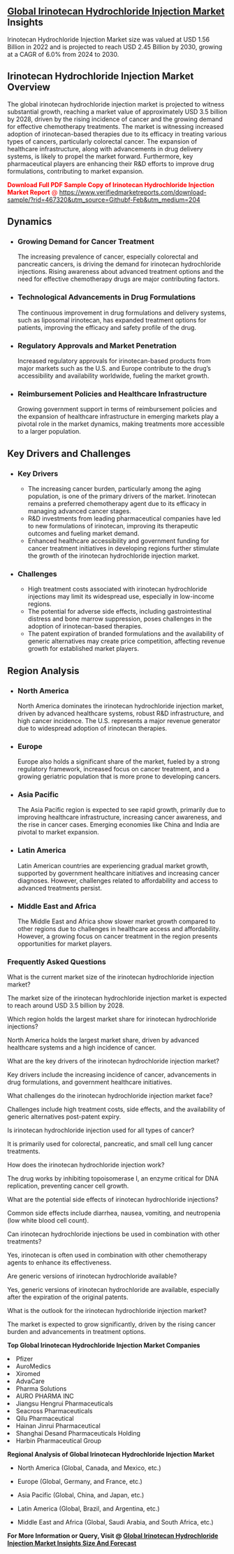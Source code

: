<h2><a href="https://www.verifiedmarketreports.com/download-sample/?rid=467320&amp;utm_source=Githubf&amp;utm_medium=204" target="_blank">Global Irinotecan Hydrochloride Injection Market</a> Insights</h2><p>Irinotecan Hydrochloride Injection Market size was valued at USD 1.56 Billion in 2022 and is projected to reach USD 2.45 Billion by 2030, growing at a CAGR of 6.0% from 2024 to 2030.</p><p> <h2>Irinotecan Hydrochloride Injection Market Overview</h2> <p>The global irinotecan hydrochloride injection market is projected to witness substantial growth, reaching a market value of approximately USD 3.5 billion by 2028, driven by the rising incidence of cancer and the growing demand for effective chemotherapy treatments. The market is witnessing increased adoption of irinotecan-based therapies due to its efficacy in treating various types of cancers, particularly colorectal cancer. The expansion of healthcare infrastructure, along with advancements in drug delivery systems, is likely to propel the market forward. Furthermore, key pharmaceutical players are enhancing their R&D efforts to improve drug formulations, contributing to market expansion.</p> <p><p><span class=""><span style="color: #ff0000;"><strong>Download Full PDF Sample Copy of Irinotecan Hydrochloride Injection Market Report</strong> @ </span><a href="https://www.verifiedmarketreports.com/download-sample/?rid=467320&amp;utm_source=Githubf-Feb&amp;utm_medium=204" target="_blank">https://www.verifiedmarketreports.com/download-sample/?rid=467320&amp;utm_source=Githubf-Feb&amp;utm_medium=204</a></span></p></p> <h2>Dynamics</h2> <ul> <li><h3>Growing Demand for Cancer Treatment</h3> The increasing prevalence of cancer, especially colorectal and pancreatic cancers, is driving the demand for irinotecan hydrochloride injections. Rising awareness about advanced treatment options and the need for effective chemotherapy drugs are major contributing factors.</li> <li><h3>Technological Advancements in Drug Formulations</h3> The continuous improvement in drug formulations and delivery systems, such as liposomal irinotecan, has expanded treatment options for patients, improving the efficacy and safety profile of the drug.</li> <li><h3>Regulatory Approvals and Market Penetration</h3> Increased regulatory approvals for irinotecan-based products from major markets such as the U.S. and Europe contribute to the drug’s accessibility and availability worldwide, fueling the market growth.</li> <li><h3>Reimbursement Policies and Healthcare Infrastructure</h3> Growing government support in terms of reimbursement policies and the expansion of healthcare infrastructure in emerging markets play a pivotal role in the market dynamics, making treatments more accessible to a larger population.</li> </ul> <h2>Key Drivers and Challenges</h2> <ul> <li><h3>Key Drivers</h3> <ul> <li>The increasing cancer burden, particularly among the aging population, is one of the primary drivers of the market. Irinotecan remains a preferred chemotherapy agent due to its efficacy in managing advanced cancer stages.</li> <li>R&D investments from leading pharmaceutical companies have led to new formulations of irinotecan, improving its therapeutic outcomes and fueling market demand.</li> <li>Enhanced healthcare accessibility and government funding for cancer treatment initiatives in developing regions further stimulate the growth of the irinotecan hydrochloride injection market.</li> </ul> </li> <li><h3>Challenges</h3> <ul> <li>High treatment costs associated with irinotecan hydrochloride injections may limit its widespread use, especially in low-income regions.</li> <li>The potential for adverse side effects, including gastrointestinal distress and bone marrow suppression, poses challenges in the adoption of irinotecan-based therapies.</li> <li>The patent expiration of branded formulations and the availability of generic alternatives may create price competition, affecting revenue growth for established market players.</li> </ul> </li> </ul> <h2>Region Analysis</h2> <ul> <li><h3>North America</h3> North America dominates the irinotecan hydrochloride injection market, driven by advanced healthcare systems, robust R&D infrastructure, and high cancer incidence. The U.S. represents a major revenue generator due to widespread adoption of irinotecan therapies.</li> <li><h3>Europe</h3> Europe also holds a significant share of the market, fueled by a strong regulatory framework, increased focus on cancer treatment, and a growing geriatric population that is more prone to developing cancers.</li> <li><h3>Asia Pacific</h3> The Asia Pacific region is expected to see rapid growth, primarily due to improving healthcare infrastructure, increasing cancer awareness, and the rise in cancer cases. Emerging economies like China and India are pivotal to market expansion.</li> <li><h3>Latin America</h3> Latin American countries are experiencing gradual market growth, supported by government healthcare initiatives and increasing cancer diagnoses. However, challenges related to affordability and access to advanced treatments persist.</li> <li><h3>Middle East and Africa</h3> The Middle East and Africa show slower market growth compared to other regions due to challenges in healthcare access and affordability. However, a growing focus on cancer treatment in the region presents opportunities for market players.</li> </ul> <h3>Frequently Asked Questions</h3> <p>What is the current market size of the irinotecan hydrochloride injection market?</p> <p>The market size of the irinotecan hydrochloride injection market is expected to reach around USD 3.5 billion by 2028.</p> <p>Which region holds the largest market share for irinotecan hydrochloride injections?</p> <p>North America holds the largest market share, driven by advanced healthcare systems and a high incidence of cancer.</p> <p>What are the key drivers of the irinotecan hydrochloride injection market?</p> <p>Key drivers include the increasing incidence of cancer, advancements in drug formulations, and government healthcare initiatives.</p> <p>What challenges do the irinotecan hydrochloride injection market face?</p> <p>Challenges include high treatment costs, side effects, and the availability of generic alternatives post-patent expiry.</p> <p>Is irinotecan hydrochloride injection used for all types of cancer?</p> <p>It is primarily used for colorectal, pancreatic, and small cell lung cancer treatments.</p> <p>How does the irinotecan hydrochloride injection work?</p> <p>The drug works by inhibiting topoisomerase I, an enzyme critical for DNA replication, preventing cancer cell growth.</p> <p>What are the potential side effects of irinotecan hydrochloride injections?</p> <p>Common side effects include diarrhea, nausea, vomiting, and neutropenia (low white blood cell count).</p> <p>Can irinotecan hydrochloride injections be used in combination with other treatments?</p> <p>Yes, irinotecan is often used in combination with other chemotherapy agents to enhance its effectiveness.</p> <p>Are generic versions of irinotecan hydrochloride available?</p> <p>Yes, generic versions of irinotecan hydrochloride are available, especially after the expiration of the original patents.</p> <p>What is the outlook for the irinotecan hydrochloride injection market?</p> <p>The market is expected to grow significantly, driven by the rising cancer burden and advancements in treatment options.</p> </p><p><strong>Top Global Irinotecan Hydrochloride Injection Market Companies</strong></p><div data-test-id=""><p><li>Pfizer</li><li> AuroMedics</li><li> Xiromed</li><li> AdvaCare</li><li> Pharma Solutions</li><li> AURO PHARMA INC</li><li> Jiangsu Hengrui Pharmaceuticals</li><li> Seacross Pharmaceuticals</li><li> Qilu Pharmaceutical</li><li> Hainan Jinrui Pharmaceutical</li><li> Shanghai Desand Pharmaceuticals Holding</li><li> Harbin Pharmaceutical Group</li></p><div><strong>Regional Analysis of&nbsp;Global Irinotecan Hydrochloride Injection Market</strong></div><ul><li dir="ltr"><p dir="ltr">North America&nbsp;(Global, Canada, and Mexico, etc.)</p></li><li dir="ltr"><p dir="ltr">Europe (Global, Germany, and France, etc.)</p></li><li dir="ltr"><p dir="ltr">Asia Pacific&nbsp;(Global, China, and Japan, etc.)</p></li><li dir="ltr"><p dir="ltr">Latin America&nbsp;(Global, Brazil, and Argentina, etc.)</p></li><li dir="ltr">Middle East and Africa&nbsp;(Global, Saudi Arabia, and South Africa, etc.)</li></ul><p><strong>For More Information or Query, Visit @&nbsp;</strong><strong><a href="https://www.verifiedmarketreports.com/product/irinotecan-hydrochloride-injection-market/?utm_source=Githubf&amp;utm_medium=204" target="_blank">Global Irinotecan Hydrochloride Injection Market Insights Size And Forecast</a></strong></p></div>

